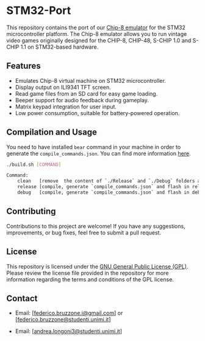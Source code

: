# STM32-Port

This repository contains the port of our [Chip-8 emulator](https://github.com/CHIP-8-Org/Core) for the STM32 microcontroller platform. The Chip-8 emulator allows you to run vintage video games originally designed for the CHIP-8, CHIP-48, S-CHIP 1.0 and S-CHIP 1.1 on STM32-based hardware.

## Features

- Emulates Chip-8 virtual machine on STM32 microcontroller.
- Display output on ILI9341 TFT screen.
- Read game files from an SD card for easy game loading.
- Beeper support for audio feedback during gameplay.
- Matrix keypad integration for user input.
- Low power consumption, suitable for battery-powered operation.


## Compilation and Usage

You need to have installed `bear` command in your machine in order to generate the `compile_commands.json`. You can find more information [here](https://github.com/rizsotto/Bear).

```bash
./build.sh [COMMAND]

Command:
    clean   [remove  the content of `./Release` and `./Debug` folders and `compile_commands.json` file]
    release [compile, generate `compile_commands.json` and flash in release mode]
    debug   [compile, generate `compile_commands.json` and flash in debug mode]
```

## Contributing

Contributions to this project are welcome! If you have any suggestions, improvements, or bug fixes, feel free to submit a pull request.

## License

This repository is licensed under the [GNU General Public License (GPL)](https://www.gnu.org/licenses/gpl-3.0.html). Please review the license file provided in the repository for more information regarding the terms and conditions of the GPL license.

## Contact

- Email: [federico.bruzzone.i@gmail.com] or [federico.bruzzone@studenti.unimi.it]

- Email: [andrea.longoni3@studenti.unimi.it]

